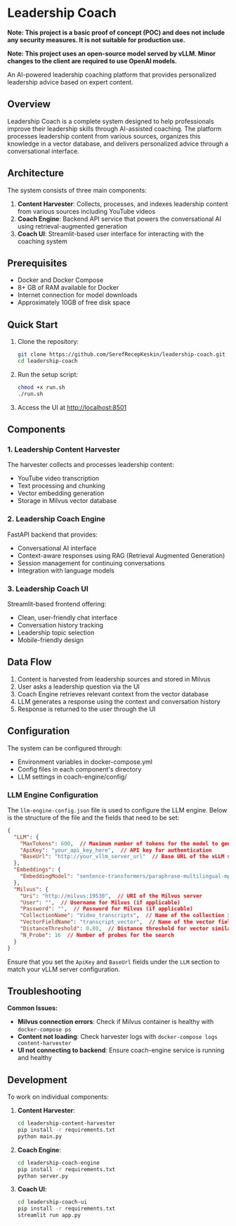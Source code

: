 # Leadership Coach

**Note: This project is a basic proof of concept (POC) and does not include any security measures. It is not suitable for production use.**

**Note: This project uses an open-source model served by vLLM. Minor changes to the client are required to use OpenAI models.**

An AI-powered leadership coaching platform that provides personalized leadership advice based on expert content.

## Overview

Leadership Coach is a complete system designed to help professionals improve their leadership skills through AI-assisted coaching. The platform processes leadership content from various sources, organizes this knowledge in a vector database, and delivers personalized advice through a conversational interface.

## Architecture

The system consists of three main components:

1. **Content Harvester**: Collects, processes, and indexes leadership content from various sources including YouTube videos
2. **Coach Engine**: Backend API service that powers the conversational AI using retrieval-augmented generation
3. **Coach UI**: Streamlit-based user interface for interacting with the coaching system

## Prerequisites

- Docker and Docker Compose
- 8+ GB of RAM available for Docker
- Internet connection for model downloads
- Approximately 10GB of free disk space

## Quick Start

1. Clone the repository:
   ```bash
   git clone https://github.com/SerefRecepKeskin/leadership-coach.git
   cd leadership-coach
   ```

2. Run the setup script:
   ```bash
   chmod +x run.sh
   ./run.sh
   ```

3. Access the UI at [http://localhost:8501](http://localhost:8501)

## Components

### 1. Leadership Content Harvester

The harvester collects and processes leadership content:
- YouTube video transcription
- Text processing and chunking
- Vector embedding generation
- Storage in Milvus vector database

### 2. Leadership Coach Engine

FastAPI backend that provides:
- Conversational AI interface
- Context-aware responses using RAG (Retrieval Augmented Generation)
- Session management for continuing conversations
- Integration with language models

### 3. Leadership Coach UI

Streamlit-based frontend offering:
- Clean, user-friendly chat interface
- Conversation history tracking
- Leadership topic selection
- Mobile-friendly design

## Data Flow

1. Content is harvested from leadership sources and stored in Milvus
2. User asks a leadership question via the UI
3. Coach Engine retrieves relevant context from the vector database
4. LLM generates a response using the context and conversation history
5. Response is returned to the user through the UI

## Configuration

The system can be configured through:
- Environment variables in docker-compose.yml
- Config files in each component's directory
- LLM settings in coach-engine/config/

### LLM Engine Configuration

The `llm-engine-config.json` file is used to configure the LLM engine. Below is the structure of the file and the fields that need to be set:

```json
{
  "LLM": {
    "MaxTokens": 600,  // Maximum number of tokens for the model to generate
    "ApiKey": "your_api_key_here",  // API key for authentication
    "BaseUrl": "http://your_vllm_server_url"  // Base URL of the vLLM server
  },
  "Embeddings": {
    "EmbeddingModel": "sentence-transformers/paraphrase-multilingual-mpnet-base-v2"  // Model used for generating embeddings
  },
  "Milvus": {
    "Uri": "http://milvus:19530",  // URI of the Milvus server
    "User": "",  // Username for Milvus (if applicable)
    "Password": "",  // Password for Milvus (if applicable)
    "CollectionName": "Video_transcripts",  // Name of the collection in Milvus
    "VectorFieldName": "transcript_vector",  // Name of the vector field in the collection
    "DistanceThreshold": 0.80,  // Distance threshold for vector similarity search
    "N_Probe": 16  // Number of probes for the search
  }
}
```

Ensure that you set the `ApiKey` and `BaseUrl` fields under the `LLM` section to match your vLLM server configuration.

## Troubleshooting

**Common Issues:**

- **Milvus connection errors**: Check if Milvus container is healthy with `docker-compose ps`
- **Content not loading**: Check harvester logs with `docker-compose logs content-harvester`
- **UI not connecting to backend**: Ensure coach-engine service is running and healthy

## Development

To work on individual components:

1. **Content Harvester**:
   ```bash
   cd leadership-content-harvester
   pip install -r requirements.txt
   python main.py
   ```

2. **Coach Engine**:
   ```bash
   cd leadership-coach-engine
   pip install -r requirements.txt
   python server.py
   ```

3. **Coach UI**:
   ```bash
   cd leadership-coach-ui
   pip install -r requirements.txt
   streamlit run app.py
   ```
